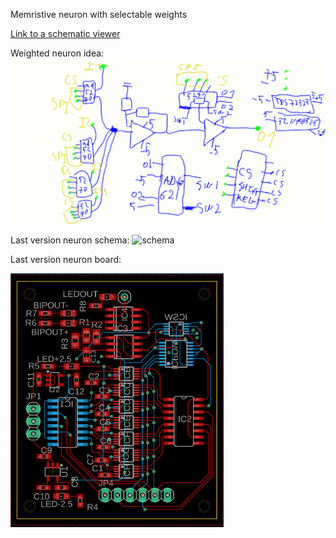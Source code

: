 Memristive neuron with selectable weights

[Link to a schematic viewer](https://www.altium.com/viewer/)

Weighted neuron idea:
![Basic idea](neuron_idea.png "Basic idea")

Last version neuron schema: 
![schema](neuron_schema.png "schema")

Last version neuron board: 

<img src="neuron_board.png" alt="board" width="341" height="406">
